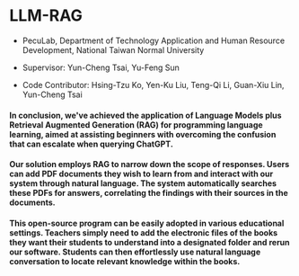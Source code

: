 # LLM-RAG
 
- PecuLab, Department of Technology Application and Human Resource Development, National Taiwan Normal University

- Supervisor: Yun-Cheng Tsai, Yu-Feng Sun

- Code Contributor: Hsing-Tzu Ko, Yen-Ku Liu, Teng-Qi Li, Guan-Xiu Lin, Yun-Cheng Tsai

#### In conclusion, we've achieved the application of Language Models plus Retrieval Augmented Generation (RAG) for programming language learning, aimed at assisting beginners with overcoming the confusion that can escalate when querying ChatGPT.

#### Our solution employs RAG to narrow down the scope of responses. Users can add PDF documents they wish to learn from and interact with our system through natural language. The system automatically searches these PDFs for answers, correlating the findings with their sources in the documents.

#### This open-source program can be easily adopted in various educational settings. Teachers simply need to add the electronic files of the books they want their students to understand into a designated folder and rerun our software. Students can then effortlessly use natural language conversation to locate relevant knowledge within the books.